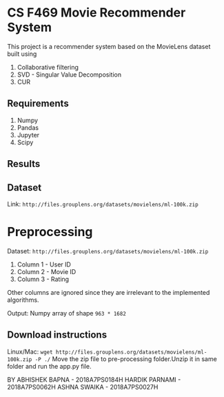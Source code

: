 # CS F469 Movie Recommender System

This project is a recommender system based on the MovieLens dataset built using

1. Collaborative filtering
2. SVD - Singular Value Decomposition
3. CUR

## Requirements

1. Numpy
2. Pandas
3. Jupyter
4. Scipy


## Results


## Dataset

Link: `http://files.grouplens.org/datasets/movielens/ml-100k.zip`

# Preprocessing

Dataset: `http://files.grouplens.org/datasets/movielens/ml-100k.zip`

1. Column 1 - User ID
2. Column 2 - Movie ID
3. Column 3 - Rating

Other columns are ignored since they are irrelevant to the implemented algorithms.

Output: Numpy array of shape `963 * 1682`

## Download instructions

Linux/Mac: `wget http://files.grouplens.org/datasets/movielens/ml-100k.zip -P ./`
Move the zip file to pre-processing folder.Unzip it in same folder and run the app.py file.

BY 
ABHISHEK BAPNA - 2018A7PS0184H
HARDIK PARNAMI - 2018A7PS0062H
ASHNA SWAIKA   - 2018A7PS0027H

